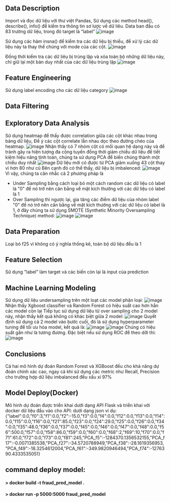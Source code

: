 ## Data Description
Import và đọc dữ liệu với thư việt Pandas,
Sử dụng các method head(), describe(), info() để kiểm tra thông tin sơ lược về dữ liêu.
Data ban đầu có 83 trường dữ liệu, trong đó target là “label”
![image](https://github.com/user-attachments/assets/1d979bee-0bd2-459f-896e-caf894a24cc3)

Sử dụng các hàm insna() để kiểm tra các dữ liệu bị thiếu, để xử lý các dữ liệu này ta thay thế chúng với mode của các cột.
![image](https://github.com/user-attachments/assets/9cc31df9-9f80-4c0b-8f82-d0bae12d7b40)

Đồng thời kiểm tra các dữ liêụ bị trùng lặp và xóa toàn bộ những dữ liệu này, chỉ giữ lại một bản duy nhất của các dữ liệu trùng lặp
![image](https://github.com/user-attachments/assets/38fbb255-974e-4387-9b38-8af98827b1ed)

## Feature Engineering
Sử dụng label encoding cho các dữ liệu category
![image](https://github.com/user-attachments/assets/1e13c393-2156-48c8-a683-90f83483109d)

## Data Filtering
## Exploratory Data Analysis
Sử dụng heatmap để thấy được correlation giữa các cột khác nhau trong bảng dữ liệu,
Để ý các cột correlate lẫn nhau dọc theo đường chéo của heatmap.
![image](https://github.com/user-attachments/assets/79b13d0b-a392-4e56-8a09-84cfd74c2905)
Nhận thấy có 7 nhóm cột có mối quan hệ dạng này và để tránh gây ra hiện tượng đa cộng tuyến đồng thời giảm chiều dữ liệu để tiết kiệm hiệu năng tính toán, chúng ta sử dụng PCA để biến chúng thành một chiều duy nhất
![image](https://github.com/user-attachments/assets/51675d22-5ab7-457a-a4b9-a2bc08f25a6c)
Dữ liệu mới có được từ PCA giảm xuống 43 cột thay vì hơn 80 như cũ
Bên cạnh đó có thể thấy, dữ liệu bị imbalenced:
![image](https://github.com/user-attachments/assets/4e13143f-651e-4e01-af96-17d3fa8d5af0)
Vì vậy, chúng ta cân nhắc cả 2 phương pháp là
- Under Sampling bằng cách loại bỏ một cách random các dữ liệu có label là "0" để nó trở nên cân bằng về mặt kích thướng với các dữ liệu có label là 1
- Over Sampling  thì ngược lại, gia tăng các điểm dữ liệu của nhóm label "0" để nó trở nên cân bằng về mặt kích thướng với các dữ liệu có label là 1, ở đây chúng ta sử dụng SMOTE (Synthetic Minority Oversampling Technique) method: 
![image](https://github.com/user-attachments/assets/2c696de7-903e-488d-b5e7-2eaee20e1c19)
![image](https://github.com/user-attachments/assets/cc80ebf5-aa9e-48f5-97fe-383c1042c73c)


## Data Preparation
Loại bỏ f25 vì không có ý nghĩa thống kê, toàn bộ dữ liệu đều là 1
## Feature Selection
Sử dụng "label" làm target và các biến còn lại là input của prediction
## Machine Learning Modeling
Sử dụng dữ liệu undersampling trên một loạt các model phân loại:
![image](https://github.com/user-attachments/assets/e6588369-c797-4d82-97b1-80478f364de0)
Nhận thấy Xgboost classifier và Random Forest có hiệu suất cao hơn hẳn các model còn lại
Tiếp tục sử dụng dữ liệu từ over sampling cho 2 model này, nhận thấy kết quả không có khác biệt giữa 2 model:
![image](https://github.com/user-attachments/assets/ff334484-4608-488f-a959-884ef98038bc)
 Quyết định sử dụng cả 2 model vào bước cuối, đó là sử dụng hyperparameter tuning để tối ưu hóa model, kết quả là:
![image](https://github.com/user-attachments/assets/6b3e7800-a76e-4b84-b820-1e2f4d0d11f1)
![image](https://github.com/user-attachments/assets/64d40738-202e-4931-a7f7-18bf417acdfc)
Chúng có hiệu suất gần như là tương đương. Đặc biệt nếu sử dụng ROC để theo dỡi thì:
![image](https://github.com/user-attachments/assets/ea69d699-5b0a-4eb6-848f-c4af83c3ff26)
## Conclusions
Cả hai mô hình dự đoán Random Forest và XGBoost đều cho khả năng dự đoán chính xác cao, ngay cả khi sử dụng các metric như Recall, Precision cho trường hợp dữ liệu imbalanced đều xấu xỉ 97%

## Model Deploy(Docker)
Mô hình dự đoán được triển khai dưới dạng API Flask và triển khai với docker
dữ liệu đầu vào cho API: dưới dạng json
ví dụ:
{"label":0.0,"f0":3,"f1":0.0,"f2":-15.0,"f3":0.0,"f4":0.0,"f12":0.0,"f13":0.0,"f14":0.0,"f15":0.0,"f16":0.0,"f21":85.0,"f23":0.0,"f24":29.0,"f25":0.0,"f26":0.0,"f34":0.0,"f35":48.0,"f36":0.0,"f37":0.0,"f45":0.0,"f46":0.0,"f47":0.0,"f48":0.0,"f56":500.0,"f57":0.0,"f58":86.0,"f59":0.0,"f60":0.0,"f68":2,"f69":10,"f70":0.0,"f71":61.0,"f72":0.0,"f73":0.0,"f81":245,"PCA_f5":-1284370.1356532155,"PCA_f17":-0.0071385538,"PCA_f27":-34.5720788949,"PCA_f38":-28.1619356953,"PCA_f49":-18.3254612004,"PCA_f61":-349.9820946494,"PCA_f74":-1276390.4333535051}
## command deploy model:
#### > docker build -t fraud_pred_model .
#### > docker run -p 5000:5000 fraud_pred_model

